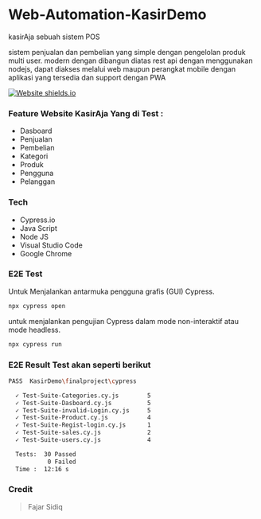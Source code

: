 # Web-Automation-KasirDemo

kasirAja sebuah sistem POS 

sistem penjualan dan pembelian yang simple dengan pengelolan produk multi user. modern dengan dibangun diatas rest api dengan menggunakan nodejs, dapat diakses melalui web maupun perangkat mobile dengan aplikasi yang tersedia dan support dengan PWA


[![Website shields.io](https://img.shields.io/website-up-down-green-red/http/shields.io.svg)](https://kasirdemo.belajarqa.com/login)

### Feature Website  KasirAja Yang di Test :

- Dasboard
- Penjualan
- Pembelian
- Kategori
- Produk
- Pengguna
- Pelanggan 

### Tech

- Cypress.io
- Java Script
- Node JS
- Visual Studio Code
- Google Chrome 

### E2E Test

Untuk Menjalankan antarmuka pengguna grafis (GUI) Cypress.

```sh
npx cypress open 
```
untuk menjalankan pengujian Cypress dalam mode non-interaktif atau mode headless.

```sh
npx cypress run
```

### E2E Result Test akan seperti berikut

```sh
PASS  KasirDemo\finalproject\cypress

  ✓ Test-Suite-Categories.cy.js        5
  ✓ Test-Suite-Dasboard.cy.js          5
  ✓ Test-Suite-invalid-Login.cy.js     5
  ✓ Test-Suite-Product.cy.js           4
  ✓ Test-Suite-Regist-login.cy.js      1
  ✓ Test-Suite-sales.cy.js             2
  ✓ Test-Suite-users.cy.js             4

  Tests:  30 Passed
           0 Failed
  Time :  12:16 s

```

### Credit

>  Fajar Sidiq



